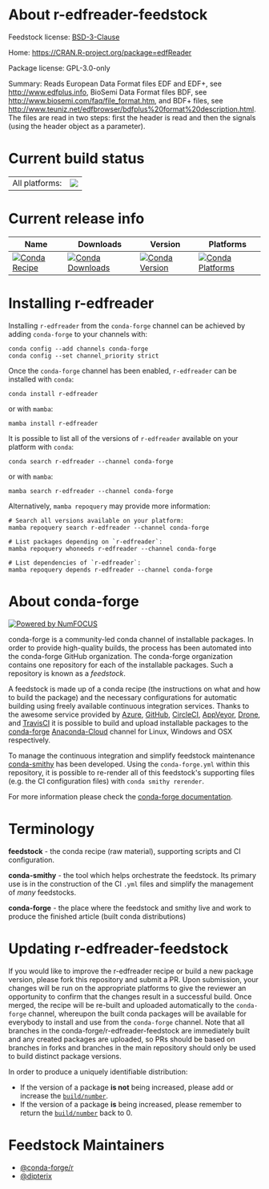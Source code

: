 About r-edfreader-feedstock
===========================

Feedstock license: [BSD-3-Clause](https://github.com/conda-forge/r-edfreader-feedstock/blob/main/LICENSE.txt)

Home: https://CRAN.R-project.org/package=edfReader

Package license: GPL-3.0-only

Summary: Reads European Data Format files EDF and EDF+, see <http://www.edfplus.info>, BioSemi
Data Format files BDF, see <http://www.biosemi.com/faq/file_format.htm>, and BDF+
files, see <http://www.teuniz.net/edfbrowser/bdfplus%20format%20description.html>.
The files are read in two steps: first the header is read and then the signals (using
the header object as a parameter).


Current build status
====================


<table><tr><td>All platforms:</td>
    <td>
      <a href="https://dev.azure.com/conda-forge/feedstock-builds/_build/latest?definitionId=17807&branchName=main">
        <img src="https://dev.azure.com/conda-forge/feedstock-builds/_apis/build/status/r-edfreader-feedstock?branchName=main">
      </a>
    </td>
  </tr>
</table>

Current release info
====================

| Name | Downloads | Version | Platforms |
| --- | --- | --- | --- |
| [![Conda Recipe](https://img.shields.io/badge/recipe-r--edfreader-green.svg)](https://anaconda.org/conda-forge/r-edfreader) | [![Conda Downloads](https://img.shields.io/conda/dn/conda-forge/r-edfreader.svg)](https://anaconda.org/conda-forge/r-edfreader) | [![Conda Version](https://img.shields.io/conda/vn/conda-forge/r-edfreader.svg)](https://anaconda.org/conda-forge/r-edfreader) | [![Conda Platforms](https://img.shields.io/conda/pn/conda-forge/r-edfreader.svg)](https://anaconda.org/conda-forge/r-edfreader) |

Installing r-edfreader
======================

Installing `r-edfreader` from the `conda-forge` channel can be achieved by adding `conda-forge` to your channels with:

```
conda config --add channels conda-forge
conda config --set channel_priority strict
```

Once the `conda-forge` channel has been enabled, `r-edfreader` can be installed with `conda`:

```
conda install r-edfreader
```

or with `mamba`:

```
mamba install r-edfreader
```

It is possible to list all of the versions of `r-edfreader` available on your platform with `conda`:

```
conda search r-edfreader --channel conda-forge
```

or with `mamba`:

```
mamba search r-edfreader --channel conda-forge
```

Alternatively, `mamba repoquery` may provide more information:

```
# Search all versions available on your platform:
mamba repoquery search r-edfreader --channel conda-forge

# List packages depending on `r-edfreader`:
mamba repoquery whoneeds r-edfreader --channel conda-forge

# List dependencies of `r-edfreader`:
mamba repoquery depends r-edfreader --channel conda-forge
```


About conda-forge
=================

[![Powered by
NumFOCUS](https://img.shields.io/badge/powered%20by-NumFOCUS-orange.svg?style=flat&colorA=E1523D&colorB=007D8A)](https://numfocus.org)

conda-forge is a community-led conda channel of installable packages.
In order to provide high-quality builds, the process has been automated into the
conda-forge GitHub organization. The conda-forge organization contains one repository
for each of the installable packages. Such a repository is known as a *feedstock*.

A feedstock is made up of a conda recipe (the instructions on what and how to build
the package) and the necessary configurations for automatic building using freely
available continuous integration services. Thanks to the awesome service provided by
[Azure](https://azure.microsoft.com/en-us/services/devops/), [GitHub](https://github.com/),
[CircleCI](https://circleci.com/), [AppVeyor](https://www.appveyor.com/),
[Drone](https://cloud.drone.io/welcome), and [TravisCI](https://travis-ci.com/)
it is possible to build and upload installable packages to the
[conda-forge](https://anaconda.org/conda-forge) [Anaconda-Cloud](https://anaconda.org/)
channel for Linux, Windows and OSX respectively.

To manage the continuous integration and simplify feedstock maintenance
[conda-smithy](https://github.com/conda-forge/conda-smithy) has been developed.
Using the ``conda-forge.yml`` within this repository, it is possible to re-render all of
this feedstock's supporting files (e.g. the CI configuration files) with ``conda smithy rerender``.

For more information please check the [conda-forge documentation](https://conda-forge.org/docs/).

Terminology
===========

**feedstock** - the conda recipe (raw material), supporting scripts and CI configuration.

**conda-smithy** - the tool which helps orchestrate the feedstock.
                   Its primary use is in the construction of the CI ``.yml`` files
                   and simplify the management of *many* feedstocks.

**conda-forge** - the place where the feedstock and smithy live and work to
                  produce the finished article (built conda distributions)


Updating r-edfreader-feedstock
==============================

If you would like to improve the r-edfreader recipe or build a new
package version, please fork this repository and submit a PR. Upon submission,
your changes will be run on the appropriate platforms to give the reviewer an
opportunity to confirm that the changes result in a successful build. Once
merged, the recipe will be re-built and uploaded automatically to the
`conda-forge` channel, whereupon the built conda packages will be available for
everybody to install and use from the `conda-forge` channel.
Note that all branches in the conda-forge/r-edfreader-feedstock are
immediately built and any created packages are uploaded, so PRs should be based
on branches in forks and branches in the main repository should only be used to
build distinct package versions.

In order to produce a uniquely identifiable distribution:
 * If the version of a package **is not** being increased, please add or increase
   the [``build/number``](https://docs.conda.io/projects/conda-build/en/latest/resources/define-metadata.html#build-number-and-string).
 * If the version of a package **is** being increased, please remember to return
   the [``build/number``](https://docs.conda.io/projects/conda-build/en/latest/resources/define-metadata.html#build-number-and-string)
   back to 0.

Feedstock Maintainers
=====================

* [@conda-forge/r](https://github.com/conda-forge/r/)
* [@dipterix](https://github.com/dipterix/)

